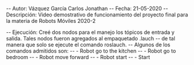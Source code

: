 -- Autor:       Vázquez García Carlos Jonathan
-- Fecha:       21-05-2020
-- Descripción: Video demostrativo de funcionamiento del proyecto final para la materia de Robots Móviles 2020-2

-- Ejecución:   Creé dos nodos para el manejo los tópicos de entrada y salida. Tales nodos fueron agregados al empaquetado .lauch
--              de tal manera que solo se ejecute el comando roslauch.
--              Algunos de los comandos admitidos son:
--               - Robot go to the kitchen
--               - Robot go to bedroom
--               - Robot move forward
--               - Robot start
--               - Start
